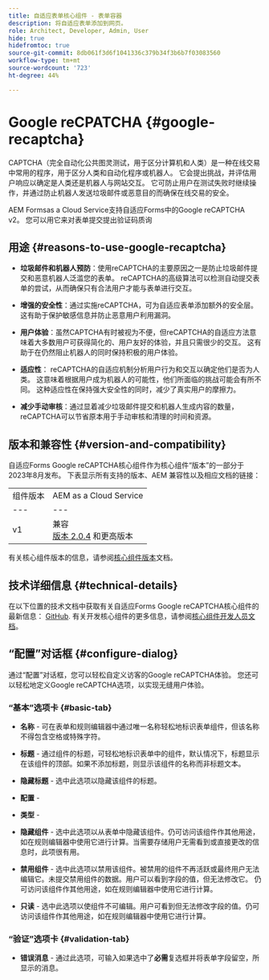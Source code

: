 ```yaml
---
title: 自适应表单核心组件 - 表单容器
description: 将自适应表单添加到网页。
role: Architect, Developer, Admin, User
hide: true
hidefromtoc: true
source-git-commit: 8db061f3d6f1041336c379b34f3b6b7f03083560
workflow-type: tm+mt
source-wordcount: '723'
ht-degree: 44%

---
```



# Google reCPATCHA {#google-recaptcha}

CAPTCHA（完全自动化公共图灵测试，用于区分计算机和人类）是一种在线交易中常用的程序，用于区分人类和自动化程序或机器人。 它会提出挑战，并评估用户响应以确定是人类还是机器人与网站交互。 它可防止用户在测试失败时继续操作，并通过防止机器人发送垃圾邮件或恶意目的而确保在线交易的安全。

AEM Formsas a Cloud Service支持自适应Forms中的Google reCAPTCHA v2。 您可以用它来对表单提交提出验证码质询

## 用途 {#reasons-to-use-google-recaptcha}


- **垃圾邮件和机器人预防**：使用reCAPTCHA的主要原因之一是防止垃圾邮件提交和恶意机器人泛滥您的表单。 reCAPTCHA的高级算法可以检测自动提交表单的尝试，从而确保只有合法用户才能与表单进行交互。

- **增强的安全性**：通过实施reCAPTCHA，可为自适应表单添加额外的安全层。 这有助于保护敏感信息并防止恶意用户利用漏洞。

- **用户体验**：虽然CAPTCHA有时被视为不便，但reCAPTCHA的自适应方法意味着大多数用户可获得简化的、用户友好的体验，并且只需很少的交互。 这有助于在仍然阻止机器人的同时保持积极的用户体验。

- **适应性**： reCAPTCHA的自适应机制分析用户行为和交互以确定他们是否为人类。 这意味着根据用户成为机器人的可能性，他们所面临的挑战可能会有所不同。 这种适应性在保持强大安全性的同时，减少了真实用户的摩擦力。

- **减少手动审核**：通过显着减少垃圾邮件提交和机器人生成内容的数量，reCAPTCHA可以节省原本用于手动审核和清理的时间和资源。

## 版本和兼容性 {#version-and-compatibility}

自适应Forms Google reCAPTCHA核心组件作为核心组件“版本”的一部分于2023年8月发布。 下表显示所有支持的版本、AEM 兼容性以及相应文档的链接：

|  |  |
|---|---|
| 组件版本 | AEM as a Cloud Service |
| --- | --- |
| v1 | 兼容<br>[版本 2.0.4](/help/versions.md) 和更高版本 | 兼容 | 兼容 |

有关核心组件版本的信息，请参阅[核心组件版本](/help/versions.md)文档。

## 技术详细信息 {#technical-details}

在以下位置的技术文档中获取有关自适应Forms Google reCAPTCHA核心组件的最新信息： [GitHub](https://github.com/adobe/aem-core-forms-components/tree/master/ui.af.apps/src/main/content/jcr_root/apps/core/fd/components/form/recaptcha/v1/recaptcha). 有关开发核心组件的更多信息，请参阅[核心组件开发人员文档](/help/developing/overview.md)。

## “配置”对话框 {#configure-dialog}

通过“配置”对话框，您可以轻松自定义访客的Google reCAPTCHA体验。 您还可以轻松地定义Google reCAPTCHA选项，以实现无缝用户体验。

### “基本”选项卡 {#basic-tab}

- **名称** - 可在表单和规则编辑器中通过唯一名称轻松地标识表单组件，但该名称不得包含空格或特殊字符。

- **标题** - 通过组件的标题，可轻松地标识表单中的组件，默认情况下，标题显示在该组件的顶部。如果不添加标题，则显示该组件的名称而非标题文本。

- **隐藏标题** - 选中此选项以隐藏该组件的标题。

- **配置** -

- **类型** -

- **隐藏组件** - 选中此选项以从表单中隐藏该组件。仍可访问该组件作其他用途，如在规则编辑器中使用它进行计算。当需要存储用户无需看到或直接更改的信息时，此项很有用。

- **禁用组件** - 选中此选项以禁用该组件。被禁用的组件不再活跃或最终用户无法编辑它。未提交禁用组件的数据。用户可以看到字段的值，但无法修改它。 仍可访问该组件作其他用途，如在规则编辑器中使用它进行计算。

- **只读** - 选中此选项以使组件不可编辑。用户可看到但无法修改字段的值。仍可访问该组件作其他用途，如在规则编辑器中使用它进行计算。

### “验证”选项卡 {#validation-tab}

- **错误消息** - 通过此选项，可输入如果选中了&#x200B;**必需**&#x200B;复选框并将表单字段留空，所显示的消息。

